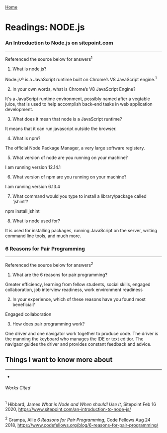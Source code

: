 [Home](README.md)

# Readings: NODE.js

### An Introduction to Node.js on sitepoint.com
---------------

Referenced the source below for answers<sup>1<sup>

1. What is node.js?

  Node.js® is a JavaScript runtime built on Chrome’s V8 JavaScript engine.<sup>1</sup>

2. In your own words, what is Chrome’s V8 JavaScript Engine?

  It's a JavaScript runtime environment, possibly named after a vegtable juice, that is used to help accomplish back-end tasks in web application development.

3. What does it mean that node is a JavaScript runtime?

  It means that it can run javascript outside the browser.

4. What is npm?

  The official Node Package Manager, a very large software registery.

5. What version of node are you running on your machine?

  I am running version 12.14.1

6. What version of npm are you running on your machine?

  I am running version 6.13.4

7. What command would you type to install a library/package called ‘jshint’?

  npm install jshint

8. What is node used for?

  It is used for installing packages, running JavaScript on the server, writing command line tools, and much more.




### 6 Reasons for Pair Programming
---------------

Referenced the source below for answers<sup>2<sup>

1. What are the 6 reasons for pair programming?

  Greater efficiency, learning from fellow students, social skills, engaged collaboration, job interview readiness, work environment readiness

2. In your experience, which of these reasons have you found most beneficial?

  Engaged collaboration

3. How does pair programming work?

  One driver and one navigator work together to produce code. The driver is the manning the keyboard who manages the IDE or text editior. The navigaor guides the driver and provides constant feedback and advice.



## Things I want to know more about
---------------
* 

###### Works Cited
<sup>1</sup> Hibbard, James _What is Node and When shouldI Use It_, Sitepoint Feb 16 2020, https://www.sitepoint.com/an-introduction-to-node-js/

<sup>2</sup> Grampa, Allie _6 Reasons for Pair Programming_, Code Fellows Aug 24 2018, https://www.codefellows.org/blog/6-reasons-for-pair-programming/